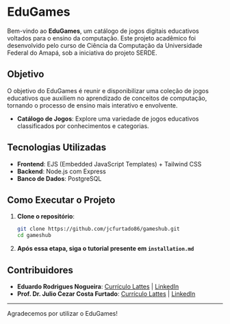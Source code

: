 # EduGames

Bem-vindo ao **EduGames**, um catálogo de jogos digitais educativos voltados para o ensino da computação. Este projeto acadêmico foi desenvolvido pelo curso de Ciência da Computação da Universidade Federal do Amapá, sob a iniciativa do projeto SERDE.

## Objetivo

O objetivo do EduGames é reunir e disponibilizar uma coleção de jogos educativos que auxiliem no aprendizado de conceitos de computação, tornando o processo de ensino mais interativo e envolvente.

- **Catálogo de Jogos**: Explore uma variedade de jogos educativos classificados por conhecimentos e categorias.


## Tecnologias Utilizadas

- **Frontend**: EJS (Embedded JavaScript Templates) + Tailwind CSS
- **Backend**: Node.js com Express
- **Banco de Dados**: PostgreSQL

## Como Executar o Projeto

1. **Clone o repositório**:
    ```bash
    git clone https://github.com/jcfurtado86/gameshub.git
    cd gameshub
2. **Após essa etapa, siga o tutorial presente em `installation.md`**

## Contribuidores

- **Eduardo Rodrigues Nogueira**: [Currículo Lattes](http://lattes.cnpq.br/3772381642880757) | [LinkedIn](https://www.linkedin.com/in/eduardo-rodrigues-55b236160/)
- **Prof. Dr. Julio Cezar Costa Furtado**: [Currículo Lattes]( http://lattes.cnpq.br/9175382702970383) | [LinkedIn](https://www.linkedin.com/in/jcfurtado/)

---

Agradecemos por utilizar o EduGames!
